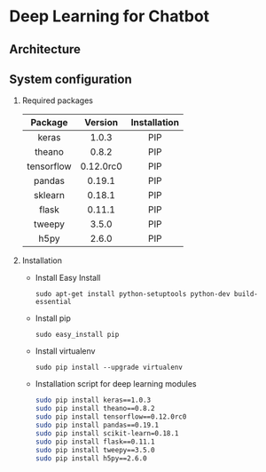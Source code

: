 # Deep Learning for Chatbot



## Architecture


## System configuration

1. Required packages

   | Package    | Version   | Installation |
   |:----------:|:---------:|:------------:|
   | keras      | 1.0.3     |    PIP       |
   | theano     | 0.8.2     |    PIP       |
   | tensorflow | 0.12.0rc0 |    PIP       |
   | pandas     | 0.19.1    |    PIP       |
   | sklearn    | 0.18.1    |    PIP       |
   | flask      | 0.11.1    |    PIP       |
   | tweepy     | 3.5.0     |    PIP       |
   | h5py       | 2.6.0     |    PIP       |


1. Installation

   - Install Easy Install
  
     ``` shell
     sudo apt-get install python-setuptools python-dev build-essential 
     ```
  
   - Install pip
  
     ```shell
     sudo easy_install pip 
     ```
  
   - Install virtualenv
  
     ```shell
     sudo pip install --upgrade virtualenv 
     ```

   - Installation script for deep learning modules
  
     ```bash
     sudo pip install keras==1.0.3       
     sudo pip install theano==0.8.2       
     sudo pip install tensorflow==0.12.0rc0       
     sudo pip install pandas==0.19.1       
     sudo pip install scikit-learn=0.18.1       
     sudo pip install flask==0.11.1       
     sudo pip install tweepy==3.5.0       
     sudo pip install h5py==2.6.0
     ```



